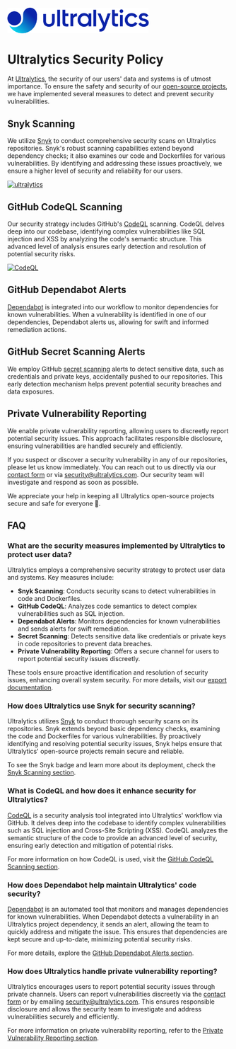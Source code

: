 <br>
<a href="https://www.ultralytics.com/"><img src="https://raw.githubusercontent.com/ultralytics/assets/main/logo/Ultralytics_Logotype_Original.svg" width="320" alt="Ultralytics logo"></a>

# Ultralytics Security Policy

At [Ultralytics](https://www.ultralytics.com/), the security of our users' data and systems is of utmost importance. To ensure the safety and security of our [open-source projects](https://github.com/ultralytics), we have implemented several measures to detect and prevent security vulnerabilities.

## Snyk Scanning

We utilize [Snyk](https://snyk.io/advisor/python/ultralytics) to conduct comprehensive security scans on Ultralytics repositories. Snyk's robust scanning capabilities extend beyond dependency checks; it also examines our code and Dockerfiles for various vulnerabilities. By identifying and addressing these issues proactively, we ensure a higher level of security and reliability for our users.

[![ultralytics](https://snyk.io/advisor/python/ultralytics/badge.svg)](https://snyk.io/advisor/python/ultralytics)

## GitHub CodeQL Scanning

Our security strategy includes GitHub's [CodeQL](https://docs.github.com/en/code-security/code-scanning/introduction-to-code-scanning/about-code-scanning-with-codeql) scanning. CodeQL delves deep into our codebase, identifying complex vulnerabilities like SQL injection and XSS by analyzing the code's semantic structure. This advanced level of analysis ensures early detection and resolution of potential security risks.

[![CodeQL](https://github.com/ultralytics/ultralytics/actions/workflows/github-code-scanning/codeql/badge.svg)](https://github.com/ultralytics/ultralytics/actions/workflows/github-code-scanning/codeql)

## GitHub Dependabot Alerts

[Dependabot](https://docs.github.com/en/code-security/dependabot) is integrated into our workflow to monitor dependencies for known vulnerabilities. When a vulnerability is identified in one of our dependencies, Dependabot alerts us, allowing for swift and informed remediation actions.

## GitHub Secret Scanning Alerts

We employ GitHub [secret scanning](https://docs.github.com/en/code-security/secret-scanning/managing-alerts-from-secret-scanning) alerts to detect sensitive data, such as credentials and private keys, accidentally pushed to our repositories. This early detection mechanism helps prevent potential security breaches and data exposures.

## Private Vulnerability Reporting

We enable private vulnerability reporting, allowing users to discreetly report potential security issues. This approach facilitates responsible disclosure, ensuring vulnerabilities are handled securely and efficiently.

If you suspect or discover a security vulnerability in any of our repositories, please let us know immediately. You can reach out to us directly via our [contact form](https://www.ultralytics.com/contact) or via [security@ultralytics.com](mailto:security@ultralytics.com). Our security team will investigate and respond as soon as possible.

We appreciate your help in keeping all Ultralytics open-source projects secure and safe for everyone 🙏.

## FAQ

### What are the security measures implemented by Ultralytics to protect user data?

Ultralytics employs a comprehensive security strategy to protect user data and systems. Key measures include:

- **Snyk Scanning**: Conducts security scans to detect vulnerabilities in code and Dockerfiles.
- **GitHub CodeQL**: Analyzes code semantics to detect complex vulnerabilities such as SQL injection.
- **Dependabot Alerts**: Monitors dependencies for known vulnerabilities and sends alerts for swift remediation.
- **Secret Scanning**: Detects sensitive data like credentials or private keys in code repositories to prevent data breaches.
- **Private Vulnerability Reporting**: Offers a secure channel for users to report potential security issues discreetly.

These tools ensure proactive identification and resolution of security issues, enhancing overall system security. For more details, visit our [export documentation](../modes/export.md).

### How does Ultralytics use Snyk for security scanning?

Ultralytics utilizes [Snyk](https://snyk.io/advisor/python/ultralytics) to conduct thorough security scans on its repositories. Snyk extends beyond basic dependency checks, examining the code and Dockerfiles for various vulnerabilities. By proactively identifying and resolving potential security issues, Snyk helps ensure that Ultralytics' open-source projects remain secure and reliable.

To see the Snyk badge and learn more about its deployment, check the [Snyk Scanning section](#snyk-scanning).

### What is CodeQL and how does it enhance security for Ultralytics?

[CodeQL](https://docs.github.com/en/code-security/code-scanning/introduction-to-code-scanning/about-code-scanning-with-codeql) is a security analysis tool integrated into Ultralytics' workflow via GitHub. It delves deep into the codebase to identify complex vulnerabilities such as SQL injection and Cross-Site Scripting (XSS). CodeQL analyzes the semantic structure of the code to provide an advanced level of security, ensuring early detection and mitigation of potential risks.

For more information on how CodeQL is used, visit the [GitHub CodeQL Scanning section](#github-codeql-scanning).

### How does Dependabot help maintain Ultralytics' code security?

[Dependabot](https://docs.github.com/en/code-security/dependabot) is an automated tool that monitors and manages dependencies for known vulnerabilities. When Dependabot detects a vulnerability in an Ultralytics project dependency, it sends an alert, allowing the team to quickly address and mitigate the issue. This ensures that dependencies are kept secure and up-to-date, minimizing potential security risks.

For more details, explore the [GitHub Dependabot Alerts section](#github-dependabot-alerts).

### How does Ultralytics handle private vulnerability reporting?

Ultralytics encourages users to report potential security issues through private channels. Users can report vulnerabilities discreetly via the [contact form](https://www.ultralytics.com/contact) or by emailing [security@ultralytics.com](mailto:security@ultralytics.com). This ensures responsible disclosure and allows the security team to investigate and address vulnerabilities securely and efficiently.

For more information on private vulnerability reporting, refer to the [Private Vulnerability Reporting section](#private-vulnerability-reporting).
